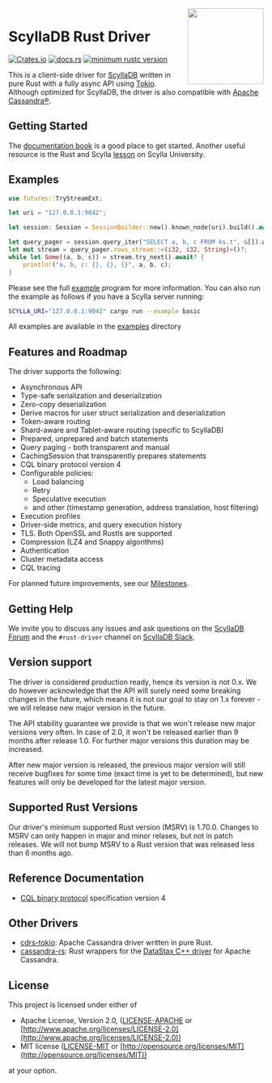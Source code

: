 <img src="https://github.com/scylladb/scylla-rust-driver/raw/main/assets/monster+rust.png" height="150" align="right">

# ScyllaDB Rust Driver

[![Crates.io](https://img.shields.io/crates/v/scylla.svg)](https://crates.io/crates/scylla) [![docs.rs](https://docs.rs/scylla/badge.svg)](https://docs.rs/scylla)
[![minimum rustc version](https://img.shields.io/badge/rustc-1.70-orange.svg)](https://crates.io/crates/scylla)

This is a client-side driver for [ScyllaDB] written in pure Rust with a fully async API using [Tokio].
Although optimized for ScyllaDB, the driver is also compatible with [Apache Cassandra®].

## Getting Started
The [documentation book](https://rust-driver.docs.scylladb.com/stable/index.html) is a good place to get started. Another useful resource is the Rust and Scylla [lesson](https://university.scylladb.com/courses/using-scylla-drivers/lessons/rust-and-scylla-2/) on Scylla University.

## Examples
```rust
use futures::TryStreamExt;

let uri = "127.0.0.1:9042";

let session: Session = SessionBuilder::new().known_node(uri).build().await?;

let query_pager = session.query_iter("SELECT a, b, c FROM ks.t", &[]).await?;
let mut stream = query_pager.rows_stream::<(i32, i32, String)>()?;
while let Some((a, b, c)) = stream.try_next().await? {
    println!("a, b, c: {}, {}, {}", a, b, c);
}
```

Please see the full [example](examples/basic.rs) program for more information.
You can also run the example as follows if you have a Scylla server running:

```sh
SCYLLA_URI="127.0.0.1:9042" cargo run --example basic
```

All examples are available in the [examples](examples) directory

## Features and Roadmap

The driver supports the following:

* Asynchronous API
* Type-safe serialization and deserialization
* Zero-copy deserialization
* Derive macros for user struct serialization and deserialization
* Token-aware routing
* Shard-aware and Tablet-aware routing (specific to ScyllaDB)
* Prepared, unprepared and batch statements
* Query paging - both transparent and manual
* CachingSession that transparently prepares statements
* CQL binary protocol version 4
* Configurable policies:
    * Load balancing
    * Retry
    * Speculative execution
    * and other (timestamp generation, address translation, host filtering)
* Execution profiles
* Driver-side metrics, and query execution history
* TLS. Both OpenSSL and Rustls are supported
* Compression (LZ4 and Snappy algorithms)
* Authentication
* Cluster metadata access
* CQL tracing

For planned future improvements, see our [Milestones].

## Getting Help

We invite you to discuss any issues and ask questions on the [ScyllaDB Forum] and the `#rust-driver` channel on [ScyllaDB Slack].

## Version support

The driver is considered production ready, hence its version is not 0.x.
We do however acknowledge that the API will surely need some breaking changes in
the future, which means it is not our goal to stay on 1.x forever - we will
release new major version in the future.

The API stability guarantee we provide is that we won't release new major
versions very often.
In case of 2.0, it won't be released earlier than 9 months after release 1.0.
For further major versions this duration may be increased.

After new major version is released, the previous major version will still
receive bugfixes for some time (exact time is yet to be determined), but new
features will only be developed for the latest major version.

## Supported Rust Versions

Our driver's minimum supported Rust version (MSRV) is 1.70.0.
Changes to MSRV can only happen in major and minor relases, but not in patch releases.
We will not bump MSRV to a Rust version that was released less than 6 months ago.

## Reference Documentation

* [CQL binary protocol] specification version 4

## Other Drivers

* [cdrs-tokio]: Apache Cassandra driver written in pure Rust.
* [cassandra-rs]: Rust wrappers for the [DataStax C++ driver] for Apache Cassandra.

## License

This project is licensed under either of

- Apache License, Version 2.0, ([LICENSE-APACHE](LICENSE-APACHE) or [http://www.apache.org/licenses/LICENSE-2.0](http://www.apache.org/licenses/LICENSE-2.0))
- MIT license ([LICENSE-MIT](LICENSE-MIT) or [http://opensource.org/licenses/MIT](http://opensource.org/licenses/MIT))

at your option.

[ScyllaDB Slack]: http://slack.scylladb.com/
[ScyllaDB Forum]: https://forum.scylladb.com/
[Milestones]: https://github.com/scylladb/scylla-rust-driver/milestones
[Apache Cassandra®]: https://cassandra.apache.org/
[cdrs-tokio]: https://github.com/krojew/cdrs-tokio
[CQL binary protocol]: https://github.com/apache/cassandra/blob/trunk/doc/native_protocol_v4.spec
[DataStax C++ driver]: https://github.com/datastax/cpp-driver/
[ScyllaDB]: https://www.scylladb.com/
[Tokio]: https://crates.io/crates/tokio
[cassandra-rs]: https://github.com/Metaswitch/cassandra-rs
